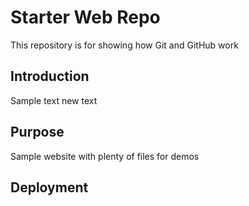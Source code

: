 # Starter Web Repo

This repository is for showing how Git and GitHub work

## Introduction

Sample text new text

## Purpose

Sample website with plenty of files for demos

## Deployment